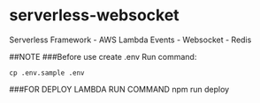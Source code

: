 # serverless-websocket
 Serverless Framework - AWS Lambda Events - Websocket - Redis

##NOTE
###Before use create .env
Run command:

    cp .env.sample .env


###FOR DEPLOY LAMBDA RUN COMMAND
    npm run deploy
